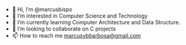 - 👋 Hi, I’m @marcusbispo
- 👀 I’m interested in Computer Science and Technology
- 🌱 I’m currently learning Computer Architecture and Data Structure.
- 💞️ I’m looking to collaborate on C projects
- 📫 How to reach me marcusvbbarbosa@gmail.com

<!---
marcusbispo/marcusbispo is a ✨ special ✨ repository because its `README.md` (this file) appears on your GitHub profile.
You can click the Preview link to take a look at your changes.
--->
